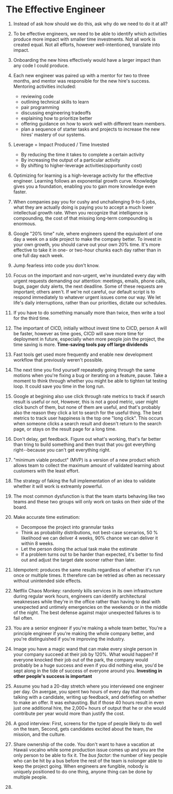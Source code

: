 # The Effective Engineer

1. Instead of ask how should we do this, ask why do we need to do it at all?
2. To be effective engineers, we need to be able to identify which activities produce more impact with smaller time investments. Not all work is created equal. Not all efforts, however well-intentioned, translate into impact. 
3. Onboarding the new hires effectively would have a larger impact than any code I could produce. 
4. Each new engineer was paired up with a mentor for two to three months, and mentor was responsible for the new hire's success. Mentoring activities included:
    - reviewing code
    - outlining technical skills to learn
    - pair programming
    - discussing engineering tradeoffs
    - explaining how to prioritize better
    - offering guidance on how to work well with different team members.
    - plan a sequence of starter tasks and projects to increase the new hires' mastery of our systems. 
5. Leverage = Impact Produced / Time Invested
    - By reducing the time it takes to complete a certain activity
    - By increasing the output of a particular activity
    - By shifting to higher-leverage activities(opportunity cost)

6. Optimizing for learning is a high-leverage activity for the effective engineer. Learning follows an exponential growth curve. Knowledge gives you a foundation, enabling you to gain more knowledge even faster. 
7. When companies pay you for cushy and unchallenging 9-to-5 jobs, what they are actually doing is paying you to accept a much lower intellectual growth rate. When you recognize that intelligence is compounding, the cost of that missing long-term compounding is enormous.
8. Google "20% time" rule, where engineers spend the equivalent of one day a week on a side project to make the company better. To invest in your own growth, you should carve out your own 20% time. It's more effective to take it in one- or two-hour chunks each day rather than in one full day each week.
9. Jump fearless into code you don't know.
10. Focus on the important and non-urgent, we're inundated every day with urgent requests demanding our attention: meetings, emails, phone calls, bugs, pager duty alerts, the next deadline. Some of these requests are important; others aren't. If we're not careful, our default script is to respond immediately to whatever urgent issues come our way. We let life's daily interruptions, rather than our priorities, dictate our schedules. 
11. If you have to do something manually more than twice, then write a tool for the third time.
12. The important of CICD, initially without invest time to CICD, person A will be faster, however as time goes, CICD will save more time for deployment in future, especially when more people join the project, the time saving is more. **Time-saving tools pay off large dividends** 
13. Fast tools get used more frequently and enable new development workflow that previously weren't possible. 
14. The next time you find yourself repeatedly going through the same motions when you're fixing a bug or iterating on a feature, pause. Take a moment to think through whether you might be able to tighten tat testing loop. It could save you time in the long run. 
15. Google at begining also use click through rate metrics to track if search result is useful or not, However, this is not a good metric, user might click bunch of them, but none of them are useful, and that's probably also the reason they click a lot to search for the useful thing. The best metrics to track user happiness is the top one "long click". This occurs when someone clicks a search result and doesn't return to the search page, or stays on the result page for a long time. 
16. Don't delay, get feedback. Figure out what's working, that's far better than tring to build something and then trust that you got everything right--because you can't get everything right.
17. "minimum viable product" (MVP) is a version of a new product which allows team to collect the maximum amount of validated learning about customers with the least effort. 
18. The strategy of faking the full implementation of an idea to validate whether it will work is extreamly powerful. 
19. The most common dysfunction is that the team starts behaving like two teams and these two groups will only work on tasks on their side of the board. 
20. Make accurate time estimation:
    - Decompose the project into grannular tasks
    - Think as probability distributions, not best-case scenarios, 50 % likelihood we can deliver 4 weeks, 90% chance we can deliver it within 8 weeks. 
    - Let the person doing the actual task make the estimate
    - If a problem turns out to be harder than expected, it's better to find out and adjust the target date sooner rather than later. 
21. Idempotent: produces the same results regardless of whether it's run once or multiple times. It therefore can be retried as often as necessary without unintended side effects.
22. Netflix Chaos Monkey: randomly kills services in its own infrastructure during regular work hours, engineers can identify architectural weaknesses while they're in the office rather than having to deal with unexpected and untimely emergencies on the weekends or in the middle of the night. The best defense against major unexpected failures is to fail often. 
23. You are a senior engineer if you're making a whole team better, You're a principle engineer if you're making the whole company better, and you're distinguished if you're improving the industry.
24. Image you have a magic wand that can make every single person in your company succeed at their job by 120%. What would happen? If everyone knocked their job out of the park, the company would probably be a huge success and even if you did nothing else, you'd be sept along in the tide of success of everyone around you. **Investing in other people's success is important**
25. Assume you had a 20-day stretch where you interviewed one engineer per day. On avergae, you spent two hours of every day that month talking with a candidate, writing up feedback, and defriefing on whether to make an offer. It was exhausting. But if those 40 hours result in even just one additional hire, the 2,000+ hours of output that he or she would contribute per year would more than justify the cost. 
26. A good interview: First, screens for the type of people likely to do well on the team, Second, gets candidates excited about the team, the mission, and the culture. 
27. Share ownership of the code. You don't want to have a vacation at Hawaii vocalno while some production issue comes up and you are the only person to be able to fix it. The *bus factor*: the number of key people who can be hit by a bus before the rest of the team is nolonger able to keep the project going. When engineers are fungible, nobody is uniquely positioned to do one thing, anyone thing can be done by multiple people. 
28. 
